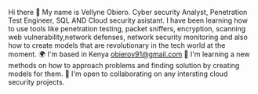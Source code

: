 Hi there 👋
My name is Vellyne Obiero.
Cyber security Analyst, Penetration Test Engineer, SQL AND Cloud security asistant.
I have been learning how to use tools like penetration testing, packet sniffers, encryption, scanning web vulnerability,network defenses, network security monitoring and also how to create models that are revolutionary in the tech world at the moment.
🌍  I'm based in Kenya obierov91@gmail.com
🧠  I'm learning a new methods on how to approach problems and finding solution by creating models for them.
🤝  I'm open to collaborating on any intersting cloud security projects.

